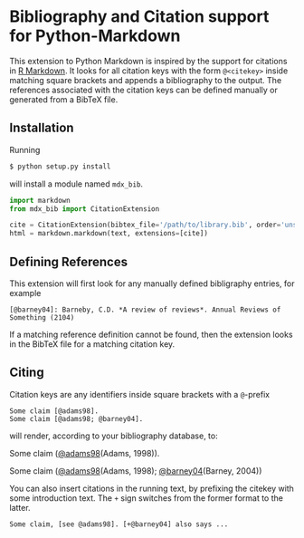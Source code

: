 # Bibliography and Citation support for Python-Markdown

This extension to Python Markdown is inspired by the support for citations in [R Markdown][].
It looks for all citation keys with the form `@<citekey>` inside matching square brackets and appends a bibliography to the output.
The references associated with the citation keys can be defined manually or generated from a BibTeX file.

## Installation

Running 

```bash
$ python setup.py install
```

will install a module named `mdx_bib`.

```python
import markdown
from mdx_bib import CitationExtension

cite = CitationExtension(bibtex_file='/path/to/library.bib', order='unsorted')
html = markdown.markdown(text, extensions=[cite])
```

## Defining References

This extension will first look for any manually defined bibligraphy entries, for example

    [@barney04]: Barneby, C.D. *A review of reviews*. Annual Reviews of Something (2104)

If a matching reference definition cannot be found, then the extension looks in the BibTeX file for a matching citation key.

## Citing

Citation keys are any identifiers inside square brackets with a `@`-prefix

    Some claim [@adams98].
    Some claim [@adams98; @barney04].

will render, according to your bibliography database, to:

Some claim ([@adams98](Adams, 1998)).

Some claim ([@adams98](Adams, 1998); [@barney04](Barney, 2004))

You can also insert citations in the running text,
by prefixing the citekey with some introduction text.
The `+` sign switches from the former format to the latter.

    Some claim, [see @adams98]. [+@barney04] also says ...

[R Markdown]: http://rmarkdown.rstudio.com/authoring_bibliographies_and_citations.html
[@adams98]: #adams98
[@barney04]: #barney04


